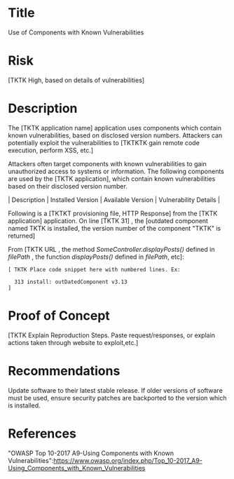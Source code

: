 # Title
Use of Components with Known Vulnerabilities

# Risk
[TKTK High, based on details of vulnerabilities]

# Description

The [TKTK application name]  application uses components which contain known vulnerabilities, based on disclosed version numbers. Attackers can potentially exploit the vulnerabilities to [TKTKTK gain remote code execution, perform XSS, etc.]

Attackers often target components with known vulnerabilities to gain unauthorized access to systems or information. The following components are used by the [TKTK  application], which contain known vulnerabilities based on their disclosed version number.

| Description | Installed Version | Available Version | Vulnerability Details | 


Following is a [TKTKT provisioning file, HTTP Response] from the [TKTK application] application. On line [TKTK 31] , the [outdated component named TKTK is installed, the version number of the component "TKTK" is returned] 

From [TKTK  URL , the method *SomeController.displayPosts()* defined in *filePath* , the function *displayPosts()* defined in *filePath*, etc]:
~~~
[ TKTK Place code snippet here with numbered lines. Ex:

  313 install: outDatedComponent v3.13
]

~~~

# Proof of Concept

[TKTK Explain Reproduction Steps. Paste request/responses, or explain actions taken through website to exploit,etc.]

# Recommendations

Update software to their latest stable release. If older versions of software must be used, ensure security patches are backported to the version which is installed.

# References

"OWASP Top 10-2017 A9-Using Components with Known Vulnerabilities":https://www.owasp.org/index.php/Top_10-2017_A9-Using_Components_with_Known_Vulnerabilities

